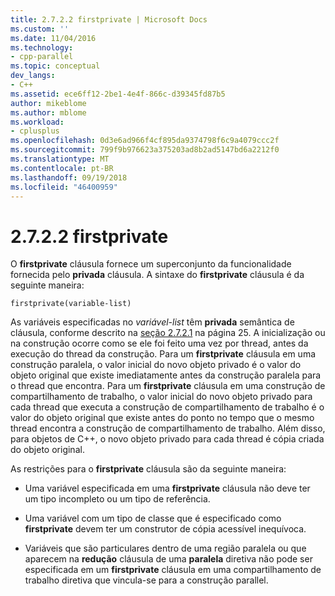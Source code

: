 ```yaml
---
title: 2.7.2.2 firstprivate | Microsoft Docs
ms.custom: ''
ms.date: 11/04/2016
ms.technology:
- cpp-parallel
ms.topic: conceptual
dev_langs:
- C++
ms.assetid: ece6ff12-2be1-4e4f-866c-d39345fd87b5
author: mikeblome
ms.author: mblome
ms.workload:
- cplusplus
ms.openlocfilehash: 0d3e6ad966f4cf895da9374798f6c9a4079ccc2f
ms.sourcegitcommit: 799f9b976623a375203ad8b2ad5147bd6a2212f0
ms.translationtype: MT
ms.contentlocale: pt-BR
ms.lasthandoff: 09/19/2018
ms.locfileid: "46400959"
---
```

# <a name="2722-firstprivate"></a>2.7.2.2 firstprivate

O **firstprivate** cláusula fornece um superconjunto da funcionalidade fornecida pelo **privada** cláusula. A sintaxe do **firstprivate** cláusula é da seguinte maneira:

```
firstprivate(variable-list)
```

As variáveis especificadas no *variável-list* têm **privada** semântica de cláusula, conforme descrito na [seção 2.7.2.1](../../parallel/openmp/2-7-2-1-private.md) na página 25. A inicialização ou na construção ocorre como se ele foi feito uma vez por thread, antes da execução do thread da construção. Para um **firstprivate** cláusula em uma construção paralela, o valor inicial do novo objeto privado é o valor do objeto original que existe imediatamente antes da construção paralela para o thread que encontra. Para um **firstprivate** cláusula em uma construção de compartilhamento de trabalho, o valor inicial do novo objeto privado para cada thread que executa a construção de compartilhamento de trabalho é o valor do objeto original que existe antes do ponto no tempo que o mesmo thread encontra a construção de compartilhamento de trabalho. Além disso, para objetos de C++, o novo objeto privado para cada thread é cópia criada do objeto original.

As restrições para o **firstprivate** cláusula são da seguinte maneira:

- Uma variável especificada em uma **firstprivate** cláusula não deve ter um tipo incompleto ou um tipo de referência.

- Uma variável com um tipo de classe que é especificado como **firstprivate** devem ter um construtor de cópia acessível inequívoca.

- Variáveis que são particulares dentro de uma região paralela ou que aparecem na **redução** cláusula de uma **paralela** diretiva não pode ser especificada em um **firstprivate** cláusula em uma compartilhamento de trabalho diretiva que vincula-se para a construção parallel.